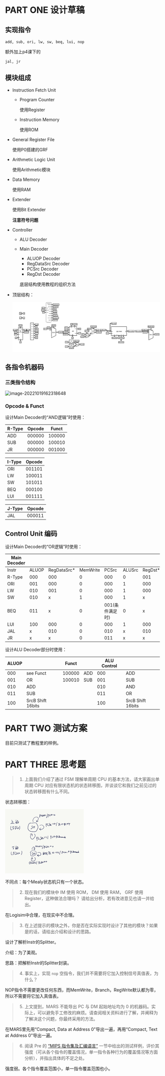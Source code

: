 # PART ONE 设计草稿

## 实现指令

```assembly
add, sub, ori, lw, sw, beq, lui, nop
```

额外加上p4课下的

```
jal, jr
```



## 模块组成

- Instruction Fetch Unit

  - Program Counter

    使用Register

  - Instruction Memory

    使用ROM

- General Register File

  使用P0搭建的GRF

- Arithmetic Logic Unit

  使用Arithmetic模块

- Data Memory

  使用RAM

- Extender

  使用Bit Extender

  **注意符号问题**

- Controller

  - ALU Decoder
  
  - Main Decoder
  
    - ALUOP Decoder
    - RegDataSrc Decoder
    - PCSrc Decoder
    - RegDst Decoder
  
    底层结构使用教程的组织方法
  
- 顶层结构：

  ![1](img/1.png)

## 各指令机器码

### 三类指令结构

![image-20221019162318648](C:/Users/Doxel/AppData/Roaming/Typora/typora-user-images/image-20221019162318648.png)

### Opcode & Funct

设计Main Decoder的“AND逻辑”时使用：

| R-Type | Opcode | Funct  |
| ------ | ------ | ------ |
| ADD    | 000000 | 100000 |
| SUB    | 000000 | 100010 |
| JR     | 000000 | 001000 |

| I-Type | Opcode |
| ------ | ------ |
| ORI    | 001101 |
| LW     | 100011 |
| SW     | 101011 |
| BEQ    | 000100 |
| LUI    | 001111 |

| J-Type | Opcode |
| ------ | ------ |
| JAL    | 000011 |

## Control Unit 编码

设计Main Decoder的“OR逻辑”时使用：

| Main  Decoder |       |             |          |                 |        |         |           |         |
| ------------- | ----- | ----------- | -------- | --------------- | ------ | ------- | --------- | ------- |
| Instr         | ALUOP | RegDataSrc* | MemWrite | PCSrc           | ALUSrc | RegDst* | RegWrite* | SignImm |
| R-Type        | 000   | 000         | 0        | 000             | 0      | 001     | 1         | x       |
| ORI           | 001   | 000         | 0        | 000             | 1      | 000     | 1         | 0       |
| LW            | 010   | 001         | 0        | 000             | 1      | 000     | 1         | 1       |
| SW            | 010   | x           | 1        | 000             | 1      | x       | 0         | 1       |
| BEQ           | 011   | x           | 0        | 001(条件满足时) | 0      | x       | 0         | 1       |
| LUI           | 100   | 000         | 0        | 000             | 1      | 000     | 1         | 0       |
| JAL           | x     | 010         | 0        | 010             | x      | 010     | 1         | x       |
| JR            | x     | x           | 0        | 011             | x      | x       | 0         | x       |

设计ALU Decoder部分时使用：

| ALUOP |                   | Funct  |      | ALU Control |                   |
| ----- | ----------------- | ------ | ---- | ----------- | ----------------- |
| 000   | see Funct         | 100000 | ADD  | 000         | ADD               |
| 001   | OR                | 100010 | SUB  | 001         | SUB               |
| 010   | ADD               |        |      | 010         | AND               |
| 011   | SUB               |        |      | 011         | OR                |
| 100   | SrcB Shift 16bits |        |      | 100         | SrcB Shift 16bits |

# PART TWO 测试方案

目前只测试了教程里的样例。

# PART THREE 思考题

> 1. 上面我们介绍了通过 FSM 理解单周期 CPU 的基本方法，请大家画出单周期 CPU 对应有限状态机的状态转移图，并谈谈它和我们之前见过的状态转移图有什么不同。

状态转移图：

<img src="img/2.jpg" alt="2" style="zoom:25%;" />

不同点：每个Mealy状态机只有一个状态。



> 2. 现在我们的模块中 IM 使用 ROM， DM 使用 RAM， GRF 使用 Register，这种做法合理吗？ 请给出分析，若有改进意见也请一并给出。

在Logisim中合理，在现实中不合理。



> 3. 在上述提示的模块之外，你是否在实际实现时设计了其他的模块？如果是的话，请给出介绍和设计的思路。

设计了解析Instr的Splitter。

介绍：为了美观。

思路：把解析Instr的Splitter封装。



> 4. 事实上，实现 `nop` 空指令，我们并不需要将它加入控制信号真值表，为什么？

NOP指令不需要更改任何东西，而MemWrite，Branch，RegWrite默认都为零，所以不需要将它加入真值表。



> 5. 上文提到，MARS 不能导出 PC 与 DM 起始地址均为 0 的机器码。实际上，可以避免手工修改的麻烦。请查阅相关资料进行了解，并阐释为了解决这个问题，你最终采用的方法。

在MARS里先用“Compact, Data at Address 0"导出一遍，再用“Compact, Text at Address 0"导出一遍。



> 6. 阅读 Pre 的 [“MIPS 指令集及汇编语言”](http://cscore.buaa.edu.cn/tutorial/mips/mips-6/mips6-1/) 一节中给出的测试样例，评价其强度（可从各个指令的覆盖情况，单一指令各种行为的覆盖情况等方面分析），并指出具体的不足之处。

强度弱。各个指令覆盖范围小，单一指令覆盖范围也小。
